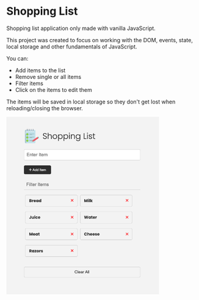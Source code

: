 # Shopping List

Shopping list application only made with vanilla JavaScript.

This project was created to focus on working with the DOM, events, state, local storage and other fundamentals of JavaScript.

You can:

- Add items to the list
- Remove single or all items
- Filter items
- Click on the items to edit them

The items will be saved in local storage so they don't get lost when reloading/closing the browser.

<img src="images/screen.png" width="400">
